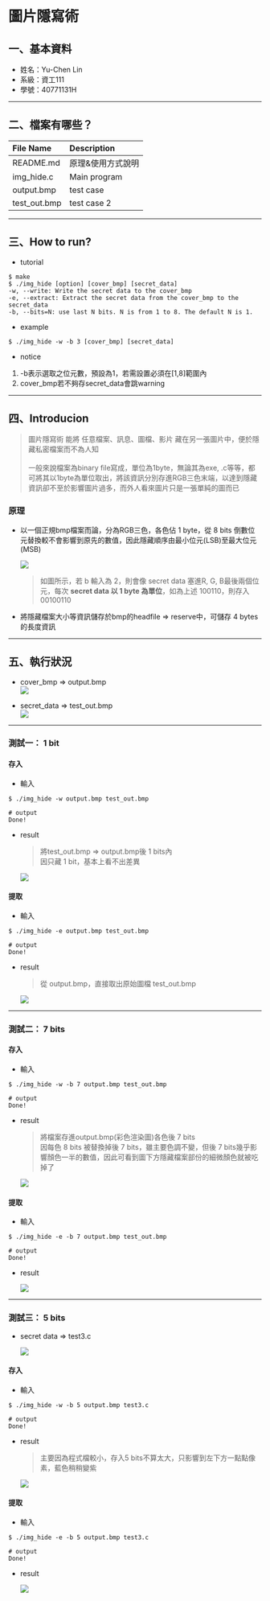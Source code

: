 # 圖片隱寫術

## 一、基本資料

* 姓名：Yu-Chen Lin
* 系級：資工111
* 學號：40771131H

---

## 二、檔案有哪些？

|File Name|Description|
|:--|:--|
|README.md|原理&使用方式說明|
|img_hide.c|Main program|
|output.bmp|test case|
|test_out.bmp|test case 2|

---

## 三、How to run?

* tutorial

```shell
$ make
$ ./img_hide [option] [cover_bmp] [secret_data]
-w, --write: Write the secret data to the cover_bmp
-e, --extract: Extract the secret data from the cover_bmp to the secret_data
-b, --bits=N: use last N bits. N is from 1 to 8. The default N is 1.
```

* example

```shell
$ ./img_hide -w -b 3 [cover_bmp] [secret_data]
```

* notice

1. -b表示選取之位元數，預設為1，若需設置必須在[1,8]範圍內
2. cover_bmp若不夠存secret_data會跳warning

---

## 四、Introducion

> 圖片隱寫術 能將 任意檔案、訊息、圖檔、影片 藏在另一張圖片中，便於隱藏私密檔案而不為人知 <br><br>
> 一般來說檔案為binary file寫成，單位為1byte，無論其為exe, .c等等，都可將其以1byte為單位取出，將該資訊分別存進RGB三色末端，以達到隱藏資訊卻不至於影響圖片過多，而外人看來圖片只是一張單純的圖而已

### 原理
* 以一個正規bmp檔案而論，分為RGB三色，各色佔 1 byte，從 8 bits 倒數位元替換較不會影響到原先的數值，因此隱藏順序由最小位元(LSB)至最大位元(MSB)

	![](https://i.imgur.com/8hxcfa2.png)

	> 如圖所示，若 b 輸入為 2，則會像 secret data 塞進R, G, B最後兩個位元，每次 **secret data 以 1 byte 為單位**，如為上述 100110，則存入 00100110

* 將隱藏檔案大小等資訊儲存於bmp的headfile => reserve中，可儲存 4 bytes的長度資訊



---

## 五、執行狀況

* cover_bmp => output.bmp\
![](https://i.imgur.com/W8LZMxH.png)

* secret_data => test_out.bmp\
![](https://i.imgur.com/lMS709H.png)

---

### 測試一： 1 bit

#### 存入

* 輸入

```shell
$ ./img_hide -w output.bmp test_out.bmp

# output
Done!
```

* result
	> 將test_out.bmp => output.bmp後 1 bits內\
	> 因只藏 1 bit，基本上看不出差異
	
	![](https://i.imgur.com/ExQ9vlf.png)

#### 提取	

* 輸入

```shell
$ ./img_hide -e output.bmp test_out.bmp

# output
Done!
```

* result
	> 從 output.bmp，直接取出原始圖檔 test_out.bmp
	
	![](https://i.imgur.com/QVEvGNH.png)
	
---

### 測試二： 7 bits

#### 存入

* 輸入

```shell
$ ./img_hide -w -b 7 output.bmp test_out.bmp

# output
Done!
```

* result
	> 將檔案存進output.bmp(彩色渲染圖)各色後 7 bits\
	> 因每色 8 bits 被替換掉後 7 bits，雖主要色調不變，但後 7 bits幾乎影響顏色一半的數值，因此可看到圖下方隱藏檔案部份的細微顏色就被吃掉了
	
	![](https://i.imgur.com/vv3sDpq.png)


#### 提取

* 輸入

```shell
$ ./img_hide -e -b 7 output.bmp test_out.bmp

# output
Done!
```

* result

	![](https://i.imgur.com/oqiZGOX.png)


---

### 測試三： 5 bits


* secret data => test3.c

	![](https://i.imgur.com/lICZm3B.png)

#### 存入

* 輸入

```shell
$ ./img_hide -w -b 5 output.bmp test3.c

# output
Done!
```

* result
	> 主要因為程式檔較小，存入5 bits不算太大，只影響到左下方一點點像素，藍色稍稍變紫

	![](https://i.imgur.com/l7HbQkj.png)


#### 提取

* 輸入

```shell
$ ./img_hide -e -b 5 output.bmp test3.c

# output
Done!
```

* result

	![](https://i.imgur.com/8HxBdUf.png)

